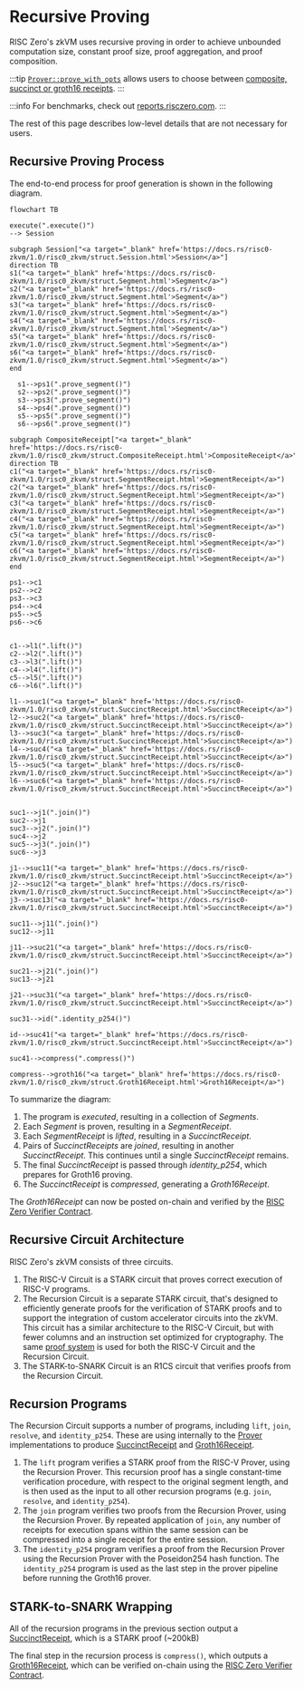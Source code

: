 # Recursive Proving

RISC Zero's zkVM uses recursive proving in order to achieve unbounded computation size, constant proof size, proof aggregation, and proof composition.

:::tip
[`Prover::prove_with_opts`] allows users to choose between [composite, succinct or groth16 receipts].
:::

:::info
For benchmarks, check out [reports.risczero.com].
:::

The rest of this page describes low-level details that are not necessary for users.

## Recursive Proving Process

The end-to-end process for proof generation is shown in the following diagram.

```mermaid
flowchart TB

execute(".execute()")
--> Session

subgraph Session["<a target="_blank" href='https://docs.rs/risc0-zkvm/1.0/risc0_zkvm/struct.Session.html'>Session</a>"]
direction TB
s1("<a target="_blank" href='https://docs.rs/risc0-zkvm/1.0/risc0_zkvm/struct.Segment.html'>Segment</a>")
s2("<a target="_blank" href='https://docs.rs/risc0-zkvm/1.0/risc0_zkvm/struct.Segment.html'>Segment</a>")
s3("<a target="_blank" href='https://docs.rs/risc0-zkvm/1.0/risc0_zkvm/struct.Segment.html'>Segment</a>")
s4("<a target="_blank" href='https://docs.rs/risc0-zkvm/1.0/risc0_zkvm/struct.Segment.html'>Segment</a>")
s5("<a target="_blank" href='https://docs.rs/risc0-zkvm/1.0/risc0_zkvm/struct.Segment.html'>Segment</a>")
s6("<a target="_blank" href='https://docs.rs/risc0-zkvm/1.0/risc0_zkvm/struct.Segment.html'>Segment</a>")
end

  s1-->ps1(".prove_segment()")
  s2-->ps2(".prove_segment()")
  s3-->ps3(".prove_segment()")
  s4-->ps4(".prove_segment()")
  s5-->ps5(".prove_segment()")
  s6-->ps6(".prove_segment()")

subgraph CompositeReceipt["<a target="_blank" href='https://docs.rs/risc0-zkvm/1.0/risc0_zkvm/struct.CompositeReceipt.html'>CompositeReceipt</a>"]
direction TB
c1("<a target="_blank" href='https://docs.rs/risc0-zkvm/1.0/risc0_zkvm/struct.SegmentReceipt.html'>SegmentReceipt</a>")
c2("<a target="_blank" href='https://docs.rs/risc0-zkvm/1.0/risc0_zkvm/struct.SegmentReceipt.html'>SegmentReceipt</a>")
c3("<a target="_blank" href='https://docs.rs/risc0-zkvm/1.0/risc0_zkvm/struct.SegmentReceipt.html'>SegmentReceipt</a>")
c4("<a target="_blank" href='https://docs.rs/risc0-zkvm/1.0/risc0_zkvm/struct.SegmentReceipt.html'>SegmentReceipt</a>")
c5("<a target="_blank" href='https://docs.rs/risc0-zkvm/1.0/risc0_zkvm/struct.SegmentReceipt.html'>SegmentReceipt</a>")
c6("<a target="_blank" href='https://docs.rs/risc0-zkvm/1.0/risc0_zkvm/struct.SegmentReceipt.html'>SegmentReceipt</a>")
end

ps1-->c1
ps2-->c2
ps3-->c3
ps4-->c4
ps5-->c5
ps6-->c6


c1-->l1(".lift()")
c2-->l2(".lift()")
c3-->l3(".lift()")
c4-->l4(".lift()")
c5-->l5(".lift()")
c6-->l6(".lift()")

l1-->suc1("<a target="_blank" href='https://docs.rs/risc0-zkvm/1.0/risc0_zkvm/struct.SuccinctReceipt.html'>SuccinctReceipt</a>")
l2-->suc2("<a target="_blank" href='https://docs.rs/risc0-zkvm/1.0/risc0_zkvm/struct.SuccinctReceipt.html'>SuccinctReceipt</a>")
l3-->suc3("<a target="_blank" href='https://docs.rs/risc0-zkvm/1.0/risc0_zkvm/struct.SuccinctReceipt.html'>SuccinctReceipt</a>")
l4-->suc4("<a target="_blank" href='https://docs.rs/risc0-zkvm/1.0/risc0_zkvm/struct.SuccinctReceipt.html'>SuccinctReceipt</a>")
l5-->suc5("<a target="_blank" href='https://docs.rs/risc0-zkvm/1.0/risc0_zkvm/struct.SuccinctReceipt.html'>SuccinctReceipt</a>")
l6-->suc6("<a target="_blank" href='https://docs.rs/risc0-zkvm/1.0/risc0_zkvm/struct.SuccinctReceipt.html'>SuccinctReceipt</a>")


suc1-->j1(".join()")
suc2-->j1
suc3-->j2(".join()")
suc4-->j2
suc5-->j3(".join()")
suc6-->j3

j1-->suc11("<a target="_blank" href='https://docs.rs/risc0-zkvm/1.0/risc0_zkvm/struct.SuccinctReceipt.html'>SuccinctReceipt</a>")
j2-->suc12("<a target="_blank" href='https://docs.rs/risc0-zkvm/1.0/risc0_zkvm/struct.SuccinctReceipt.html'>SuccinctReceipt</a>")
j3-->suc13("<a target="_blank" href='https://docs.rs/risc0-zkvm/1.0/risc0_zkvm/struct.SuccinctReceipt.html'>SuccinctReceipt</a>")

suc11-->j11(".join()")
suc12-->j11

j11-->suc21("<a target="_blank" href='https://docs.rs/risc0-zkvm/1.0/risc0_zkvm/struct.SuccinctReceipt.html'>SuccinctReceipt</a>")

suc21-->j21(".join()")
suc13-->j21

j21-->suc31("<a target="_blank" href='https://docs.rs/risc0-zkvm/1.0/risc0_zkvm/struct.SuccinctReceipt.html'>SuccinctReceipt</a>")

suc31-->id(".identity_p254()")

id-->suc41("<a target="_blank" href='https://docs.rs/risc0-zkvm/1.0/risc0_zkvm/struct.SuccinctReceipt.html'>SuccinctReceipt</a>")

suc41-->compress(".compress()")

compress-->groth16("<a target="_blank" href='https://docs.rs/risc0-zkvm/1.0/risc0_zkvm/struct.Groth16Receipt.html'>Groth16Receipt</a>")
```

To summarize the diagram:

1. The program is _executed_, resulting in a collection of _Segments_.
2. Each _Segment_ is proven, resulting in a _SegmentReceipt_.
3. Each _SegmentReceipt_ is _lifted_, resulting in a _SuccinctReceipt_.
4. Pairs of _SuccinctReceipts_ are _joined_, resulting in another _SuccinctReceipt_. This continues until a single _SuccinctReceipt_ remains.
5. The final _SuccinctReceipt_ is passed through _identity\_p254_, which prepares for Groth16 proving.
6. The _SuccinctReceipt_ is _compressed_, generating a _Groth16Receipt_.

The _Groth16Receipt_ can now be posted on-chain and verified by the [RISC Zero Verifier Contract].

## Recursive Circuit Architecture

RISC Zero's zkVM consists of three circuits.

1. The RISC-V Circuit is a STARK circuit that proves correct execution of RISC-V programs.
2. The Recursion Circuit is a separate STARK circuit, that's designed to efficiently generate proofs for the verification of STARK proofs and to support the integration of custom accelerator circuits into the zkVM.
   This circuit has a similar architecture to the RISC-V Circuit, but with fewer columns and an instruction set optimized for cryptography.
   The same [proof system] is used for both the RISC-V Circuit and the Recursion Circuit.
3. The STARK-to-SNARK Circuit is an R1CS circuit that verifies proofs from the Recursion Circuit.

## Recursion Programs

The Recursion Circuit supports a number of programs, including `lift`, `join`, `resolve`, and `identity_p254`.
These are using internally to the [Prover] implementations to produce [SuccinctReceipt] and [Groth16Receipt].

1. The `lift` program verifies a STARK proof from the RISC-V Prover, using the Recursion Prover. This recursion proof has a single constant-time verification procedure, with respect to the original segment length, and is then used as the input to all other recursion programs (e.g. `join`, `resolve`, and `identity_p254`).
2. The `join` program verifies two proofs from the Recursion Prover, using the Recursion Prover. By repeated application of `join`, any number of receipts for execution spans within the same session can be compressed into a single receipt for the entire session.
3. The `identity_p254` program verifies a proof from the Recursion Prover using the Recursion Prover with the Poseidon254 hash function. The `identity_p254` program is used as the last step in the prover pipeline before running the Groth16 prover.

## STARK-to-SNARK Wrapping

All of the recursion programs in the previous section output a [SuccinctReceipt], which is a STARK proof (\~200kB)

The final step in the recursion process is `compress()`, which outputs a [Groth16Receipt], which can be verified on-chain using the [RISC Zero Verifier Contract].

[`Prover::prove_with_opts`]: https://docs.rs/risc0-zkvm/1.0/risc0_zkvm/trait.Prover.html#method.prove_with_opts
[composite, succinct or groth16 receipts]: https://docs.rs/risc0-zkvm/1.0/risc0_zkvm/enum.ReceiptKind.html
[Groth16Receipt]: https://docs.rs/risc0-zkvm/1.0/risc0_zkvm/struct.Groth16Receipt.html
[proof system]: /proof-system/proof-system-sequence-diagram
[Prover]: https://docs.rs/risc0-zkvm/1.0/risc0_zkvm/trait.Prover.html#method.prove_with_opts
[reports.risczero.com]: https://reports.risczero.com
[RISC Zero Verifier Contract]: blockchain-integration/contracts/verifier.md
[SuccinctReceipt]: https://docs.rs/risc0-zkvm/1.0/risc0_zkvm/struct.SuccinctReceipt.html
